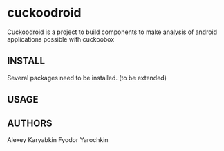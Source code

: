 cuckoodroid
===========

Cuckoodroid is a project to build components to make analysis of android applications possible with cuckoobox

INSTALL
-------

Several packages need to be installed. (to be extended)


USAGE
-----




AUTHORS
-------

Alexey Karyabkin
Fyodor Yarochkin
